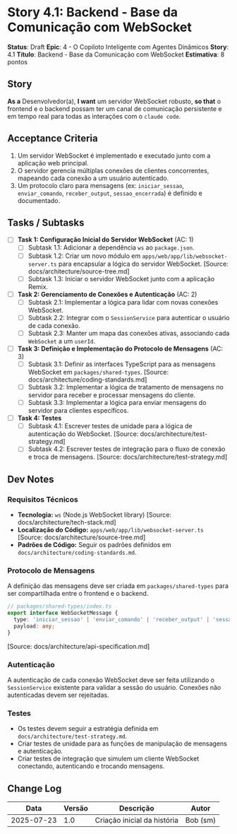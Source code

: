 # Story 4.1: Backend - Base da Comunicação com WebSocket

**Status**: Draft
**Epic**: 4 - O Copiloto Inteligente com Agentes Dinâmicos
**Story**: 4.1
**Título**: Backend - Base da Comunicação com WebSocket
**Estimativa**: 8 pontos

## Story

**As a** Desenvolvedor(a),
**I want** um servidor WebSocket robusto,
**so that** o frontend e o backend possam ter um canal de comunicação persistente e em tempo real para todas as interações com o `claude code`.

## Acceptance Criteria

1. Um servidor WebSocket é implementado e executado junto com a aplicação web principal.
2. O servidor gerencia múltiplas conexões de clientes concorrentes, mapeando cada conexão a um usuário autenticado.
3. Um protocolo claro para mensagens (ex: `iniciar_sessao`, `enviar_comando`, `receber_output`, `sessao_encerrada`) é definido e documentado.

## Tasks / Subtasks

- [ ] **Task 1: Configuração Inicial do Servidor WebSocket** (AC: 1)
    - [ ] Subtask 1.1: Adicionar a dependência `ws` ao `package.json`.
    - [ ] Subtask 1.2: Criar um novo módulo em `apps/web/app/lib/websocket-server.ts` para encapsular a lógica do servidor WebSocket. [Source: docs/architecture/source-tree.md]
    - [ ] Subtask 1.3: Iniciar o servidor WebSocket junto com a aplicação Remix.

- [ ] **Task 2: Gerenciamento de Conexões e Autenticação** (AC: 2)
    - [ ] Subtask 2.1: Implementar a lógica para lidar com novas conexões WebSocket.
    - [ ] Subtask 2.2: Integrar com o `SessionService` para autenticar o usuário de cada conexão.
    - [ ] Subtask 2.3: Manter um mapa das conexões ativas, associando cada `WebSocket` a um `userId`.

- [ ] **Task 3: Definição e Implementação do Protocolo de Mensagens** (AC: 3)
    - [ ] Subtask 3.1: Definir as interfaces TypeScript para as mensagens WebSocket em `packages/shared-types`. [Source: docs/architecture/coding-standards.md]
    - [ ] Subtask 3.2: Implementar a lógica de tratamento de mensagens no servidor para receber e processar mensagens do cliente.
    - [ ] Subtask 3.3: Implementar a lógica para enviar mensagens do servidor para clientes específicos.

- [ ] **Task 4: Testes**
    - [ ] Subtask 4.1: Escrever testes de unidade para a lógica de autenticação do WebSocket. [Source: docs/architecture/test-strategy.md]
    - [ ] Subtask 4.2: Escrever testes de integração para o fluxo de conexão e troca de mensagens. [Source: docs/architecture/test-strategy.md]

## Dev Notes

### Requisitos Técnicos
- **Tecnologia:** `ws` (Node.js WebSocket library) [Source: docs/architecture/tech-stack.md]
- **Localização do Código:** `apps/web/app/lib/websocket-server.ts` [Source: docs/architecture/source-tree.md]
- **Padrões de Código:** Seguir os padrões definidos em `docs/architecture/coding-standards.md`.

### Protocolo de Mensagens
A definição das mensagens deve ser criada em `packages/shared-types` para ser compartilhada entre o frontend e o backend.

```typescript
// packages/shared-types/index.ts
export interface WebSocketMessage {
  type: 'iniciar_sessao' | 'enviar_comando' | 'receber_output' | 'sessao_encerrada';
  payload: any;
}
```
[Source: docs/architecture/api-specification.md]

### Autenticação
A autenticação de cada conexão WebSocket deve ser feita utilizando o `SessionService` existente para validar a sessão do usuário. Conexões não autenticadas devem ser rejeitadas.

### Testes
- Os testes devem seguir a estratégia definida em `docs/architecture/test-strategy.md`.
- Criar testes de unidade para as funções de manipulação de mensagens e autenticação.
- Criar testes de integração que simulem um cliente WebSocket conectando, autenticando e trocando mensagens.

## Change Log

| Data | Versão | Descrição | Autor |
|------|--------|-----------|-------|
| 2025-07-23 | 1.0 | Criação inicial da história | Bob (sm) |
